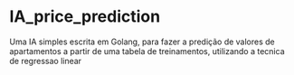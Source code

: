 # IA_price_prediction
Uma IA simples escrita em Golang, para fazer a predição de valores de apartamentos a partir de uma tabela de treinamentos, utilizando a tecnica de regressao linear
